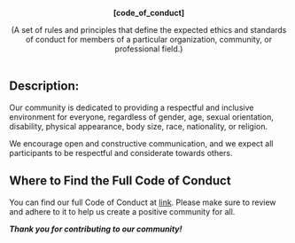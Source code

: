 <div id="header" align="center">
  
  <b>[code_of_conduct]</b>

  (A set of rules and principles that define the expected ethics and standards of conduct for members of a particular organization, community, or professional field.)
  </br></br>
</div>

## Description:

Our community is dedicated to providing a respectful and inclusive environment for everyone, regardless of gender, age, sexual orientation, disability, physical appearance, body size, race, nationality, or religion.

We encourage open and constructive communication, and we expect all participants to be respectful and considerate towards others.

## Where to Find the Full Code of Conduct

You can find our full Code of Conduct at [link](https://github.com/clucompany/code_of_conduct/blob/main/README.md). Please make sure to review and adhere to it to help us create a positive community for all.

<i><b>Thank you for contributing to our community!</b></i>
